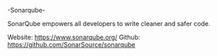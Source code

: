 -Sonarqube-

SonarQube empowers all developers to write cleaner and safer code.

Website: https://www.sonarqube.org/
Github: https://github.com/SonarSource/sonarqube
